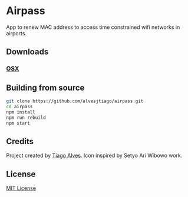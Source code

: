 # Airpass 

App to renew MAC address to access time constrained wifi networks in airports.

## Downloads

### [OSX](https://github.com/alvesjtiago/airpass/releases/tag/v1.0.0)

## Building from source

```bash
git clone https://github.com/alvesjtiago/airpass.git
cd airpass
npm install
npm run rebuild
npm start
```

## Credits

Project created by [Tiago Alves](http://tiagoalves.me).
Icon inspired by Setyo Ari Wibowo work.

## License

[MIT License](LICENSE.md)
